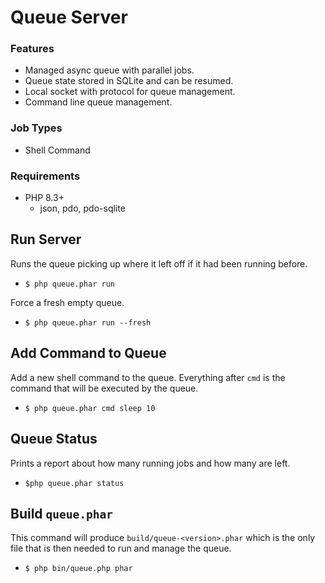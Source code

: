 # Queue Server

### Features

* Managed async queue with parallel jobs.
* Queue state stored in SQLite and can be resumed.
* Local socket with protocol for queue management.
* Command line queue management.

### Job Types

* Shell Command

### Requirements

* PHP 8.3+
	* json, pdo, pdo-sqlite

## Run Server

Runs the queue picking up where it left off if it had been running before.

* `$ php queue.phar run`

Force a fresh empty queue.

* `$ php queue.phar run --fresh`

## Add Command to Queue

Add a new shell command to the queue. Everything after `cmd` is the command that will be executed by the queue.

* `$ php queue.phar cmd sleep 10`

## Queue Status

Prints a report about how many running jobs and how many are left.

* `$php queue.phar status`

## Build `queue.phar`

This command will produce `build/queue-<version>.phar` which is the only file that is then needed to run and manage the queue.

* `$ php bin/queue.php phar`
